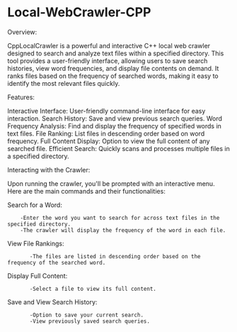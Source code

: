 # Local-WebCrawler-CPP

Overview:


CppLocalCrawler is a powerful and interactive C++ local web crawler designed to search and analyze text files within a specified directory. This tool provides a user-friendly interface, allowing users to save search histories, view word frequencies, and display file contents on demand. It ranks files based on the frequency of searched words, making it easy to identify the most relevant files quickly.

Features:


Interactive Interface: User-friendly command-line interface for easy interaction.
Search History: Save and view previous search queries.
Word Frequency Analysis: Find and display the frequency of specified words in text files.
File Ranking: List files in descending order based on word frequency.
Full Content Display: Option to view the full content of any searched file.
Efficient Search: Quickly scans and processes multiple files in a specified directory.

Interacting with the Crawler:


Upon running the crawler, you'll be prompted with an interactive menu. Here are the main commands and their functionalities:

Search for a Word:

        -Enter the word you want to search for across text files in the specified directory.
        -The crawler will display the frequency of the word in each file.

View File Rankings:

           -The files are listed in descending order based on the frequency of the searched word.

Display Full Content:

           -Select a file to view its full content.

Save and View Search History:

           -Option to save your current search.
           -View previously saved search queries.
